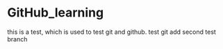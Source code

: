 # GitHub_learning

this is a test, which is used to test git and github.
test git add
second test branch
